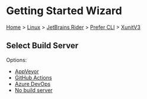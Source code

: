 <!--
GENERATED FILE - DO NOT EDIT
This file was generated by [MarkdownSnippets](https://github.com/SimonCropp/MarkdownSnippets).
Source File: /docs/mdsource/wiz/Linux_Rider_Cli_XunitV3.source.md
To change this file edit the source file and then run MarkdownSnippets.
-->

# Getting Started Wizard

[Home](/docs/wiz/readme.md) > [Linux](Linux.md) > [JetBrains Rider](Linux_Rider.md) > [Prefer CLI](Linux_Rider_Cli.md) > [XunitV3](Linux_Rider_Cli_XunitV3.md)

## Select Build Server

Options:
 * [AppVeyor](Linux_Rider_Cli_XunitV3_AppVeyor.md)
 * [GitHub Actions](Linux_Rider_Cli_XunitV3_GitHubActions.md)
 * [Azure DevOps](Linux_Rider_Cli_XunitV3_AzureDevOps.md)
 * [No build server](Linux_Rider_Cli_XunitV3_None.md)
